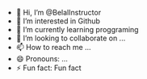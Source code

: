 - 👋 Hi, I’m @BelalInstructor
- 👀 I’m interested in Github
- 🌱 I’m currently learning proggraming
- 💞️ I’m looking to collaborate on ...
- 📫 How to reach me ...
- 😄 Pronouns: ...
- ⚡ Fun fact: Fun fact

<!---
BelalInstructor/BelalInstructor is a ✨ special ✨ repository because its `README.md` (this file) appears on your GitHub profile.
You can click the Preview link to take a look at your changes.
--->
